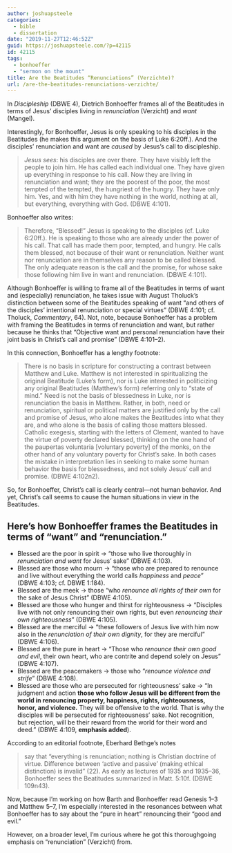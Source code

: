 ```yaml
---
author: joshuapsteele
categories:
  - bible
  - dissertation
date: "2019-11-27T12:46:52Z"
guid: https://joshuapsteele.com/?p=42115
id: 42115
tags:
  - bonhoeffer
  - "sermon on the mount"
title: Are the Beatitudes “Renunciations” (Verzichte)?
url: /are-the-beatitudes-renunciations-verzichte/
---
```


In *Discipleship* (DBWE 4), Dietrich Bonhoeffer frames all of the Beatitudes in terms of Jesus’ disciples living in *renunciation* (Verzicht) and *want* (Mangel).

Interestingly, for Bonhoeffer, Jesus is only speaking to his disciples in the Beatitudes (he makes this argument on the basis of Luke 6:20ff.). And the disciples’ renunciation and want are *caused* by Jesus’s call to discipleship.

> *Jesus sees*: his disciples are over there. They have visibly left the people to join him. He has called each individual one. They have given up everything in response to his call. Now they are living in renunciation and want; they are the poorest of the poor, the most tempted of the tempted, the hungriest of the hungry. They have only him. Yes, and with him they have nothing in the world, nothing at all, but everything, everything with God. (DBWE 4:101).

Bonhoeffer also writes:

> Therefore, “Blessed!” Jesus is speaking to the disciples (cf. Luke 6:20ff.). He is speaking to those who are already under the power of his call. That call has made them poor, tempted, and hungry. He calls them blessed, not because of their want or renunciation. Neither want nor renunciation are in themselves any reason to be called blessed. The only adequate reason is the call and the promise, for whose sake those following him live in want and renunciation. (DBWE 4:101).

Although Bonhoeffer is willing to frame all of the Beatitudes in terms of want and (especially) renunciation, he takes issue with August Tholuck’s distinction between some of the Beatitudes speaking of want “and others of the disciples’ intentional renunciation or special virtues” (DBWE 4:101; cf. Tholuck, *Commentary*, 64). Not, note, because Bonhoeffer has a problem with framing the Beatitudes in terms of renunciation and want, but rather because he thinks that “Objective want and personal renunciation have their joint basis in Christ’s call and promise” (DBWE 4:101–2).

In this connection, Bonhoeffer has a lengthy footnote:

> There is no basis in scripture for constructing a contrast between Matthew and Luke. Matthew is not interested in spiritualizing the original Beatitude (Luke’s form), nor is Luke interested in politicizing any original Beatitudes (Matthew’s form) referring only to “state of mind.” Need is not the basis of blessedness in Luke, nor is renunciation the basis in Matthew. Rather, in both, need or renunciation, spiritual or political matters are justified only by the call and promise of Jesus, who alone makes the Beatitudes into what they are, and who alone is the basis of calling those matters blessed. Catholic exegesis, starting with the letters of Clement, wanted to have the virtue of poverty declared blessed, thinking on the one hand of the paupertas voluntaria \[voluntary poverty\] of the monks, on the other hand of any voluntary poverty for Christ’s sake. In both cases the mistake in interpretation lies in seeking to make some human behavior the basis for blessedness, and not solely Jesus’ call and promise. (DBWE 4:102n2).

So, for Bonhoeffer, Christ’s call is clearly central—not human behavior. And yet, Christ’s call seems to cause the human situations in view in the Beatitudes.

## Here’s how Bonhoeffer frames the Beatitudes in terms of “want” and “renunciation.”

- Blessed are the poor in spirit -&gt; “those who live thoroughly in *renunciation and want* for Jesus’ sake” (DBWE 4:103).
- Blessed are those who mourn -&gt; “those who are prepared to renounce and live without everything the world calls *happiness* and *peace*” (DBWE 4:103; cf. DBWE 1:184).
- Blessed are the meek -&gt; those “who *renounce all rights of their own* for the sake of Jesus Christ” (DBWE 4:105).
- Blessed are those who hunger and thirst for righteousness -&gt; “Disciples live with not only renouncing their own rights, but even *renouncing their own righteousness*” (DBWE 4:105).
- Blessed are the merciful -&gt; “these followers of Jesus live with him now also in the *renunciation of their own dignity*, for they are merciful” (DBWE 4:106).
- Blessed are the pure in heart -&gt; “Those who *renounce their own good and evil*, their own heart, who are contrite and depend solely on Jesus” (DBWE 4:107).
- Blessed are the peacemakers -&gt; those who “*renounce violence and strife*” (DBWE 4:108).
- Blessed are those who are persecuted for righteousness’ sake -&gt; “In judgment and action **those who follow Jesus will be different from the world in renouncing property, happiness, rights, righteousness, honor, and violence.** They will be offensive to the world. That is why the disciples will be persecuted for righteousness’ sake. Not recognition, but rejection, will be their reward from the world for their word and deed.” (DBWE 4:109, **emphasis added**).

According to an editorial footnote, Eberhard Bethge’s notes

> say that “everything is renunciation; nothing is Christian doctrine of virtue. Difference between ‘active and passive’ (making ethical distinction) is invalid” (22). As early as lectures of 1935 and 1935–36, Bonhoeffer sees the Beatitudes summarized in Matt. 5:10f. (DBWE 109n43).

Now, because I’m working on how Barth and Bonhoeffer read Genesis 1–3 and Matthew 5–7, I’m especially interested in the resonances between what Bonhoeffer has to say about the “pure in heart” renouncing their “good and evil.”

However, on a broader level, I’m curious where he got this thoroughgoing emphasis on “renunciation” (Verzicht) from.
